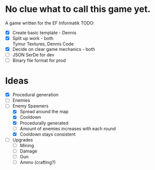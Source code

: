 # No clue what to call this game yet.
A game written for the EF Informatik
TODO:
- [x] Create basic template - Dennis
- [x] Split up work - both<br>Tymur Textures, Dennis Code
- [x] Decide on clear game mechanics - both
- [ ] JSON SerDe for dev
- [ ] Binary file format for prod
# Ideas
- [x] Procedural generation
- [ ] Enemies
- [ ] Enemy Spawners
    - [x] Spread around the map
    - [x] Cooldown
    - [x] Procedurally generated
    - [ ] Amount of enemies increases with each round
    - [x] Cooldown stays consistent
- [ ] Upgrades
    - [ ] Mining
    - [ ] Damage
    - [ ] Gun
    - [ ] Ammo (crafting?)